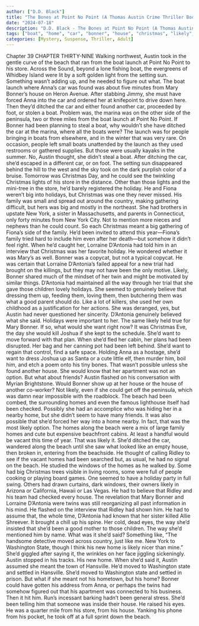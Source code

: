 ```yaml
---
author: ["D.D. Black"]
title: "The Bones at Point No Point (A Thomas Austin Crime Thriller Book 1) - Chapter 40"
date: "2024-07-18"
description: "D.D. Black - The Bones at Point No Point (A Thomas Austin Crime Thriller Book 1)"
tags: ["boat", "home", "car", "bonner", "house", "christmas", "likely", "austin", "beach", "holiday", "new", "antonia", "launch", "would", "point", "store", "anna", "mary", "could", "big", "family", "way", "like", "want", "took"]
categories: [Mystery, Suspense, Thriller, Adult]
---
```


Chapter 39
CHAPTER THIRTY-NINE
Walking northwest, Austin took in the gentle curve of the beach that ran from the boat launch at Point No Point to his store. Across the Sound, beyond a lone fishing boat, the evergreens of Whidbey Island were lit by a soft golden light from the setting sun.
Something wasn’t adding up, and he needed to figure out what.
The boat launch where Anna’s car was found was about five minutes from Mary Bonner’s house on Heron Avenue. After stabbing Jimmy, she must have forced Anna into the car and ordered her at knifepoint to drive down here. Then they’d ditched the car and either found another car, proceeded by foot, or stolen a boat. Problem was, the marina was on the other side of the peninsula, two or three miles from the boat launch at Point No Point. If Bonner had been planning to steal a boat, why wouldn’t she have ditched the car at the marina, where all the boats were? The launch was for people bringing in boats from elsewhere, and in the winter that was very rare. On occasion, people left small boats unattended by the launch as they used restrooms or gathered supplies. But those were usually kayaks in the summer. No, Austin thought, she didn’t steal a boat. After ditching the car, she’d escaped in a different car, or on foot.
The setting sun disappeared behind the hill to the west and the sky took on the dark purplish color of a bruise. Tomorrow was Christmas Day, and he could see the twinkling Christmas lights of his store in the distance. Other than those lights and the mini-tree in the store, he’d barely registered the holiday. He and Fiona weren’t big into holidays, but Christmas was one they never missed. His family was small and spread out around the country, making gathering difficult, but hers was big and mostly in the northeast. She had brothers in upstate New York, a sister in Massachusetts, and parents in Connecticut, only forty minutes from New York City. Not to mention more nieces and nephews than he could count. So each Christmas meant a big gathering of Fiona’s side of the family. He’d been invited to attend this year—Fiona’s family tried hard to include him even after her death—but somehow it didn’t feel right.
When he’d caught her, Lorraine D’Antonia had told him in an interview that Christmas was her favorite holiday. He wondered whether it was Mary’s as well. Bonner was a copycat, but not a typical copycat. He was certain that Lorraine D’Antonia’s failed appeal for a new trial had brought on the killings, but they may not have been the only motive. Likely, Bonner shared much of the mindset of her twin and might be motivated by similar things.
D’Antonia had maintained all the way through her trial that she gave those children lovely holidays. She seemed to genuinely believe that dressing them up, feeding them, loving them, then butchering them was what a good parent should do. Like a lot of killers, she used her own childhood as a justification for her actions. She was deranged, yes, but Austin had never questioned her sincerity. D’Antonia genuinely believed what she said. Holidays were important to her. The same likely held true for Mary Bonner.
If so, what would she want right now? It was Christmas Eve, the day she would kill Joshua if she kept to the schedule. She’d want to move forward with that plan. When she’d fled her cabin, her plans had been disrupted. Her bag and her canning pot had been left behind. She’d want to regain that control, find a safe space. Holding Anna as a hostage, she’d want to dress Joshua up as Santa or a cute little elf, then murder him, boil him, and etch a poem onto his tiny bones. That wasn’t possible unless she found another house.
She would know that her apartment was not an option. But what about friends? Austin flashed on his conversation with Myrian Brightstone. Would Bonner show up at her house or the house of another co-worker? Not likely, even if she could get off the peninsula, which was damn near impossible with the roadblock.
The beach had been combed, the surrounding homes and even the famous lighthouse itself had been checked. Possibly she had an accomplice who was hiding her in a nearby home, but she didn’t seem to have many friends. It was also possible that she’d forced her way into a home nearby. In fact, that was the most likely option. The homes along the beach were a mix of large family homes and cute but expensive beachfront cabins. At least a handful would be vacant this time of year.
That was likely it. She’d ditched the car, wandered along the beach until she saw what looked like an empty house, then broken in, entering from the beachside. He thought of calling Ridley to see if the vacant homes had been searched but, as usual, he had no signal on the beach.
He studied the windows of the homes as he walked by. Some had big Christmas trees visible in living rooms, some were full of people cooking or playing board games. One seemed to have a holiday party in full swing. Others had drawn curtains, dark windows, their owners likely in Arizona or California, Hawaii or Las Vegas. He had to believe that Ridley and his team had checked every house.
The revelation that Mary Bonner and Lorraine D’Antonia were twins was still reorganizing all past information in his mind. He flashed on the interview that Ridley had shown him. He had to assume that, the whole time, D’Antonia had known that her sister killed Allie Shreever. It brought a chill up his spine.
Her cold, dead eyes, the way she’d insisted that she’d been a good mother to those children. The way she’d mentioned him by name. What was it she’d said? Something like, “The handsome detective moved across country, just like me. New York to Washington State, though I think his new home is likely nicer than mine.” She’d giggled after saying it, the wrinkles on her face jiggling sickeningly.
Austin stopped in his tracks.
His new home.
When she’d said it, Austin assumed she meant the town of Hansville. He’d moved to Washington state and settled in Hansville. She’d moved to Washington state and settled in prison. But what if she meant not his hometown, but his home? Bonner could have gotten his address from Anna, or perhaps the twins had somehow figured out that his apartment was connected to his business.
Then it hit him. Run’s incessant barking hadn’t been general stress. She’d been telling him that someone was inside their house.
He raised his eyes. He was a quarter mile from his store, from his house. Yanking his phone from his pocket, he took off at a full sprint down the beach.